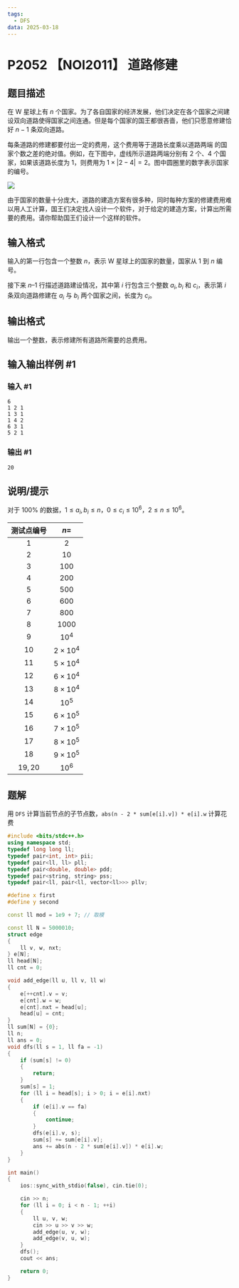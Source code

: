 ```yaml
---
tags:
  - DFS
data: 2025-03-18
---
```

# P2052 【NOI2011】 道路修建

## 题目描述

在 W 星球上有 $n$ 个国家。为了各自国家的经济发展，他们决定在各个国家之间建设双向道路使得国家之间连通。但是每个国家的国王都很吝啬，他们只愿意修建恰好 $n - 1$ 条双向道路。

每条道路的修建都要付出一定的费用，这个费用等于道路长度乘以道路两端 的国家个数之差的绝对值。例如，在下图中，虚线所示道路两端分别有 $2$ 个、$4$ 个国家，如果该道路长度为 $1$，则费用为 $1×|2 - 4|=2$。图中圆圈里的数字表示国家的编号。
 
 ![](https://cdn.luogu.com.cn/upload/pic/2604.png) 

由于国家的数量十分庞大，道路的建造方案有很多种，同时每种方案的修建费用难以用人工计算，国王们决定找人设计一个软件，对于给定的建造方案，计算出所需要的费用。请你帮助国王们设计一个这样的软件。

## 输入格式

输入的第一行包含一个整数 $n$，表示 W 星球上的国家的数量，国家从 $1$ 到 $n$ 编号。

接下来 $n–1$ 行描述道路建设情况，其中第 $i$ 行包含三个整数 $a_i,b_i$ 和 $c_i$，表示第 $i$ 条双向道路修建在 $a_i$ 与 $b_i$ 两个国家之间，长度为 $c_i$。

## 输出格式

输出一个整数，表示修建所有道路所需要的总费用。

## 输入输出样例 #1

### 输入 #1

```
6
1 2 1
1 3 1
1 4 2
6 3 1
5 2 1
```

### 输出 #1

```
20
```

## 说明/提示

对于 $100\%$ 的数据，$1\leq a_i, b_i\leq n$，$0\leq c_i\leq10^6$，$2\leq n\leq 10^6$。

|测试点编号|$n=$|
|:-:|:-:|
|$1$|$2$|
|$2$|$10$|
|$3$|$100$|
|$4$|$200$|
|$5$|$500$|
|$6$|$600$|
|$7$|$800$|
|$8$|$1000$|
|$9$|$10^4$|
|$10$|$2\times 10^4$|
|$11$|$5\times 10^4$|
|$12$|$6\times 10^4$|
|$13$|$8\times 10^4$|
|$14$|$10^5$|
|$15$|$6\times 10^5$|
|$16$|$7\times 10^5$|
|$17$|$8\times 10^5$|
|$18$|$9\times 10^5$|
|$19,20$|$10^6$|

## 题解

用 `DFS` 计算当前节点的子节点数，`abs(n - 2 * sum[e[i].v]) * e[i].w` 计算花费

```cpp
#include <bits/stdc++.h>
using namespace std;
typedef long long ll;
typedef pair<int, int> pii;
typedef pair<ll, ll> pll;
typedef pair<double, double> pdd;
typedef pair<string, string> pss;
typedef pair<ll, pair<ll, vector<ll>>> pllv;

#define x first
#define y second

const ll mod = 1e9 + 7; // 取模

const ll N = 5000010;
struct edge
{
    ll v, w, nxt;
} e[N];
ll head[N];
ll cnt = 0;

void add_edge(ll u, ll v, ll w)
{
    e[++cnt].v = v;
    e[cnt].w = w;
    e[cnt].nxt = head[u];
    head[u] = cnt;
}
ll sum[N] = {0};
ll n;
ll ans = 0;
void dfs(ll s = 1, ll fa = -1)
{
    if (sum[s] != 0)
    {
        return;
    }
    sum[s] = 1;
    for (ll i = head[s]; i > 0; i = e[i].nxt)
    {
        if (e[i].v == fa)
        {
            continue;
        }
        dfs(e[i].v, s);
        sum[s] += sum[e[i].v];
        ans += abs(n - 2 * sum[e[i].v]) * e[i].w;
    }
}

int main()
{
    ios::sync_with_stdio(false), cin.tie(0);

    cin >> n;
    for (ll i = 0; i < n - 1; ++i)
    {
        ll u, v, w;
        cin >> u >> v >> w;
        add_edge(u, v, w);
        add_edge(v, u, w);
    }
    dfs();
    cout << ans;

    return 0;
}

```